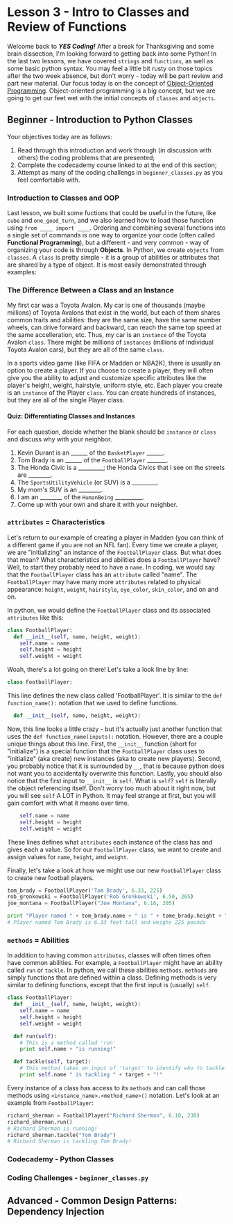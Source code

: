 # Lesson 3 - Intro to Classes and Review of Functions
Welcome back to **_YES Coding!_**  After a break for Thanksgiving and some brain
dissection, I'm looking forward to getting back into some Python!  In the last
two lessons, we have covered `strings` and `functions`, as well as some basic python
syntax.  You may feel a little bit rusty on those topics after the two week
absence, but don't worry - today will be part review and part new material.  Our
focus today is on the concept of [Object-Oriented
Programming](https://en.wikipedia.org/wiki/Object-oriented_programming).
Object-oriented programming is a big concept, but we are going to get our feet
wet with the initial concepts of `classes` and `objects`.
## Beginner - Introduction to Python Classes
Your objectives today are as follows:

1. Read through this introduction and work through (in discussion with others)
the coding problems that are presented;
2. Complete the codecademy course linked to at the end of this section;
3. Attempt as many of the coding challengs in `beginner_classes.py` as you feel
comfortable with.

### Introduction to Classes and OOP
Last lesson, we built some fuctions that could be useful in the future, like
`cube` and `one_good_turn`, and we also learned how to load those function
using `from ____ import ____`.  Ordering and combining several functions into a
single set of commands is one way to organize your code (often called
**Functional Programming**), but a different - and very common - way of
organizing your code is through **Objects**.  In Python, we create `objects`
from `classes`.  A `class` is pretty simple - it is a group of abilities or
attributes that are shared by a type of object.  It is most easily demonstrated
through examples:

### The Difference Between a Class and an Instance
My first car was a Toyota Avalon.  My car is one of thousands (maybe
millions) of Toyota Avalons that exist in the world, but each of them shares
common traits and abilities: they are the same size, have the same number
wheels, can drive forward and backward, can reach the same top speed at the
same accelleration, etc.  Thus, my car is an `instance` of the
Toyota Avalon `class`.  There might be millions of `instances` (millions of
individual Toyota Avalon cars), but they are all of the same `class`.

In a sports video game (like FIFA or Madden or NBA2K), there is usually an
option to create a player.  If you choose to create a player, they will often
give you the ability to adjust and customize specific attributes like the
player's height, weight, hairstyle, uniform style, etc.  Each player you create
is an `instance` of the Player  `class`.  You can create hundreds of instances,
but they are all of the single Player class.

#### Quiz: Differentiating Classes and Instances
For each question, decide whether the blank should be `instance` or `class` and
discuss why with your neighbor.

1. Kevin Durant is an ______ of the `BasketPlayer` ______.
2. Tom Brady is an ______ of the `FootballPlayer` _______.
3. The Honda Civic is a _________; the Honda Civics that I see on the streets
are ________.
4. The `SportsUtilityVehicle` (or SUV) is a _________.
5. My mom's SUV is an ________.
6. I am an ________ of the `HumanBeing` __________.
7. Come up with your own and share it with your neighber.

### `attributes` = Characteristics
Let's return to our example of creating a player in Madden (you can think of a
different game if you are not an NFL fan).  Every time we create a player, we
are "initializing" an instance of the `FootballPlayer` class.  But what does that
mean?  What characteristics and abilities does a `FootballPlayer` have?  Well, to
start they probably need to have a `name`.  In coding, we would say that the
`FootballPlayer` class has an `attribute` called "name".  The `FootballPlayer`
may have many more `attributes` related to physical appearance: `height`,
`weight`, `hairstyle`, `eye_color`, `skin_color`, and on and on.  

In python, we would define the `FootballPlayer` class and its associated
`attributes` like this:
```python
class FootballPlayer:
  def __init__(self, name, height, weight):
    self.name = name
    self.height = height
    self.weight = weight
```
Woah, there's a lot going on there!  Let's take a look line by line:
```python
class FootballPlayer:
```
This line defines the new class called 'FootballPlayer'.  It is similar to the
`def function_name():` notation that we used to define functions.
```python
  def __init__(self, name, height, weight):
```
Now, this line looks a little crazy - but it's actually just another function that uses
the `def function_name(inputs):` notation.  However, there are a couple unique
things about this line.  First, the `__init__` function (short for "initialize")
is a special function that the `FootballPlayer` class uses to "initialize" (aka
create) new instances (aka to create new players).  Second, you probably notice
that it is surrounded by `__`, that is because python
does not want you to accidentally overwrite this function.  Lastly, you should also
notice that the first input to `__init__` is `self`.  What is `self`?  `self`
is literally the object referencing itself.  Don't worry too much about it right
now, but you will see `self` A LOT in Python. It may feel strange at first, but
you will gain comfort with what it means over time.
```python
    self.name = name
    self.height = height
    self.weight = weight
```
These lines defines what `attributes` each instance of the class has and gives
each a value.  So for our
`FootballPlayer` class, we want to create and assign values for `name`,
`height`, and `weight`.

Finally, let's take a look at how we might use our new `FootballPlayer` class to
create new football players.
```python
tom_brady = FootballPlayer('Tom Brady', 6.33, 225)
rob_gronkowski = FootballPlayer('Rob Gronkowski', 6.50, 265)
joe_montana = FootballPlayer("Joe Montana", 6.16, 205)

print "Player named " + tom_brady.name + " is " + tome_brady.height + "feet tall and weighs " + tom_brady.weight + " pounds"
# Player named Tom Brady is 6.33 feet tall and weighs 225 pounds
```


### `methods` = Abilities
In addition to having common `attributes`, classes will often times often have
common abilities.  For example, a `FootballPlayer` might have an ability called
`run` or `tackle`.  In python, we call these abilities `methods`.  `methods` are
simply functions that are defined within a class.  Defining methods is very
similar to defining functions, except that the first input is (usually) `self`.
```python
class FootballPlayer:
  def __init__(self, name, height, weight):
    self.name = name
    self.height = height
    self.weight = weight

  def run(self):
    # This is a method called 'run'
    print self.name + "is running!"

  def tackle(self, target):
    # This method takes an input of 'target' to identify who to tackle
    print self.name " is tackling " + target + "!"
```
Every instance of a class has access to its `methods` and can call those methods
using `<instance_name>.<method_name>()` notation.  Let's look at an example from
`FootballPlayer`:
```python
richard_sherman = FootballPlayer("Richard Sherman", 6.10, 230)
richard_sherman.run()
# Richard Sherman is running!
richard_sherman.tackle("Tom Brady")
# Richard Sherman is tackling Tom Brady!
```

### Codecademy - Python Classes
### Coding Challenges - `beginner_classes.py`
## Advanced - Common Design Patterns: Dependency Injection
